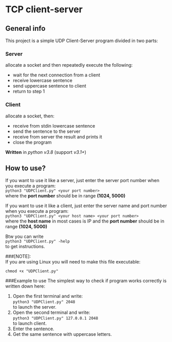 # TCP client-server
## General info
This project is a simple UDP Client-Server program  divided in two parts: 

### Server  
allocate a socket and then repeatedly execute the following:
- wait for the next connection from a client
- receive lowercase sentence
- send uppercase sentence to client
- return to step 1


### Client  
allocate a socket, then:
- receive from stdin lowercase sentence
- send the sentence to the server
- receive from server the result and prints it
- close the program


**Written** in _python v3.8_ (support _v3.1+_)


## How to use?
If you want to use it like a server, just enter the server port number when you execute a program:  
`python3 "UDPClient.py" <your port number>`  
where the **port number** should be in range **(1024, 5000)**

If you want to use it like a client, just enter the server name and port number when you execute a program:  
`python3 "UDPClient.py" <your host name> <your port number>`  
where the **host name** in most cases is IP and the **port number** should be in range **(1024, 5000)**

Btw you can write  
`python3 "UDPClient.py" -help`  
to get instructions.

###[NOTE]:  
If you are using Linux you will need to make this file executable:
```
chmod +x "UDPClient.py"
```

###Example to use
The simplest way to check if program works correctly is written down here:  
1) Open the first terminal and write:  
   `python3 "UDPClient.py" 2048`  
to launch the server.  
2) Open the second terminal and write:  
   `python3 "UDPClient.py" 127.0.0.1 2048`  
to launch client.
3) Enter the sentence.
4) Get the same sentence with uppercase letters.